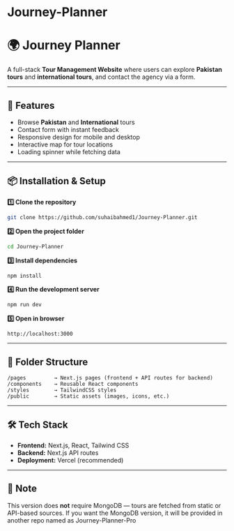 ﻿# Journey-Planner
# 🌍 Journey Planner

A full-stack **Tour Management Website** where users can explore **Pakistan tours** and **international tours**, and contact the agency via a form.

---

## 🚀 Features
- Browse **Pakistan** and **International** tours
- Contact form with instant feedback
- Responsive design for mobile and desktop
- Interactive map for tour locations
- Loading spinner while fetching data

---

## 📦 Installation & Setup

**1️⃣ Clone the repository**
```bash
git clone https://github.com/suhaibahmed1/Journey-Planner.git
```

**2️⃣ Open the project folder**
```bash
cd Journey-Planner
```

**3️⃣ Install dependencies**
```bash
npm install
```

**4️⃣ Run the development server**
```bash
npm run dev
```

**5️⃣ Open in browser**
```
http://localhost:3000
```

---

## 📁 Folder Structure
```
/pages         → Next.js pages (frontend + API routes for backend)
/components    → Reusable React components
/styles        → TailwindCSS styles
/public        → Static assets (images, icons, etc.)
```

---

## 🛠️ Tech Stack
- **Frontend:** Next.js, React, Tailwind CSS
- **Backend:** Next.js API routes
- **Deployment:** Vercel (recommended)

---

## 📌 Note
This version does **not** require MongoDB — tours are fetched from static or API-based sources.
If you want the MongoDB version, it will be provided in another repo named as Journey-Planner-Pro



